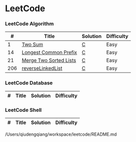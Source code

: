 LeetCode
========


### LeetCode Algorithm

| # | Title | Solution | Difficulty |
|---| ----- | -------- | ---------- |
|1|[Two Sum](https://leetcode.com/problems/two-sum/)| [C](./algorithms/cpp/twoSum/twoSum.c)|Easy|
|14|[Longest Common Prefix](https://leetcode.com/problems/longest-common-prefix/)| [C](./algorithms/cpp/longestCommonPrefix/longestCommonPrefix.c)|Easy|
|21|[Merge Two Sorted Lists](https://leetcode.com/problems/merge-two-sorted-lists/)| [C](./algorithms/cpp/mergeTwoSortedLists/MergeTwoLists.c)|Easy|
|206|[reverseLinkedList](https://leetcode.com/problems/reverse-linked-list/)| [C](./algorithms/cpp/reverseLinkedList/ReverseLinkedList.c)|Easy|

### LeetCode Database
| # | Title | Solution | Difficulty |
|---| ----- | -------- | ---------- |

### LeetCode Shell
| # | Title | Solution | Difficulty |
|---| ----- | -------- | ---------- |

/Users/qiudengqiang/workspace/leetcode/README.md
